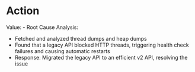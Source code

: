 # Action

Value: - Root Cause Analysis:
  - Fetched and analyzed thread dumps and heap dumps
  - Found that a legacy API blocked HTTP threads, triggering health check failures and causing automatic restarts
- Response: Migrated the legacy API to an efficient v2 API, resolving the issue
